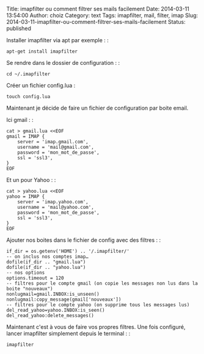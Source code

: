 Title: imapfilter ou comment filtrer ses mails facilement
Date: 2014-03-11 13:54:00
Author: choiz
Category: text
Tags: imapfilter, mail, filter, imap
Slug: 2014-03-11-imapfilter-ou-comment-filtrer-ses-mails-facilement
Status: published

Installer imapfilter via apt par exemple : :

    apt-get install imapfilter

Se rendre dans le dossier de configuration : :

    cd ~/.imapfilter

Créer un fichier config.lua :

    touch config.lua

Maintenant je décide de faire un fichier de configuration par boite
email.

Ici gmail : :

    cat > gmail.lua <<EOF
    gmail = IMAP {
        server = 'imap.gmail.com',
        username = 'mail@gmail.com',
        password = 'mon_mot_de_passe',
        ssl = 'ssl3',
    }
    EOF

Et un pour Yahoo : :

    cat > yahoo.lua <<EOF
    yahoo = IMAP {
        server = 'imap.yahoo.com',
        username = 'mail@yahoo.com',
        password = 'mon_mot_de_passe',
        ssl = 'ssl3',
    }
    EOF

Ajouter nos boites dans le fichier de config avec des filtres : :

    if_dir = os.getenv('HOME') .. '/.imapfilter/'
    -- on inclus nos comptes imap…
    dofile(if_dir .. "gmail.lua")
    dofile(if_dir .. "yahoo.lua")
    -- nos options
    options.timeout = 120
    -- filtres pour le compte gmail (on copie les messages non lus dans la boite "nouveaux")
    nonlugmail=gmail.INBOX:is_unseen()
    nonlugmail:copy_message(gmail['nouveaux'])
    -- filtres pour le compte yahoo (on supprime tous les messages lus)
    del_read_yahoo=yahoo.INBOX:is_seen()
    del_read_yahoo:delete_messages()

Maintenant c'est à vous de faire vos propres filtres. Une fois
configuré, lancer imapfilter simplement depuis le terminal : :

    imapfilter
